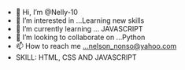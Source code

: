 - 👋 Hi, I’m @Nelly-10
- 👀 I’m interested in ...Learning new skills
- 🌱 I’m currently learning ... JAVASCRIPT
- 💞️ I’m looking to collaborate on ...Python
- 📫 How to reach me ...nelson_nonso@yahoo.com
- SKILL: HTML, CSS AND JAVASCRIPT

<!---
Nelly-10/Nelly-10 is a ✨ special ✨ repository because its `README.md` (this file) appears on your GitHub profile.
You can click the Preview link to take a look at your changes.
--->
